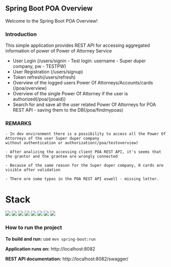 Spring Boot POA Overview
---

Welcome to the Spring Boot POA Overview!

### Introduction
This simple application provides REST API for accessing aggregated information of power of Power of Attorney Service
   
  
  - User Login (/users/signin - Test login: username - Super duper company, pw - TESTPW)
  - User Registration (/users/signup)
  - Token refresh(/users/refresh)
  - Overview of the logged users Power Of Attorneys/Accounts/cards (/poa/overview)
  - Overview of the single Power Of Attorney if the user is authorized(/poa/{poaid})
  - Search for and save all the user related Power Of Attorneys for POA REST API - saving them to the DB(/poa/findmypoas)
  
### REMARKS
    
    - In dev environment there is a possibility to access all the Power Of Attorneys of the user Super duper company 
    without authentication or authorization(/poa/testoverview)
    
    - After analizing the accessing client POA REST API, it's seems that the grantor and the grantee are wrongly connected
    
    - Because of the same reason for the Super duper company, 0 cards are visible after validation
    
    - There are some typos in the POA REST API aswell - missing letter.  
    

# Stack

![](https://img.shields.io/badge/java_11-✓-blue.svg)
![](https://img.shields.io/badge/spring_boot-✓-blue.svg)
![](https://img.shields.io/badge/mongodb-%E2%9C%93-blue.svg)
![](https://img.shields.io/badge/jwt-✓-blue.svg)
![](https://img.shields.io/badge/hysterix-%E2%9C%93-blue.svg)
![](https://img.shields.io/badge/lombok-%E2%9C%93-blue.svg)
![](https://img.shields.io/badge/swagger_2-✓-blue.svg)
![](https://img.shields.io/badge/maven-✓-blue.svg)

### How to run the project

**To build and run:** use `mvn spring-boot:run`

**Application runs on:** http://localhost:8082

**REST API documentation:** http://localhost:8082/swagger/

